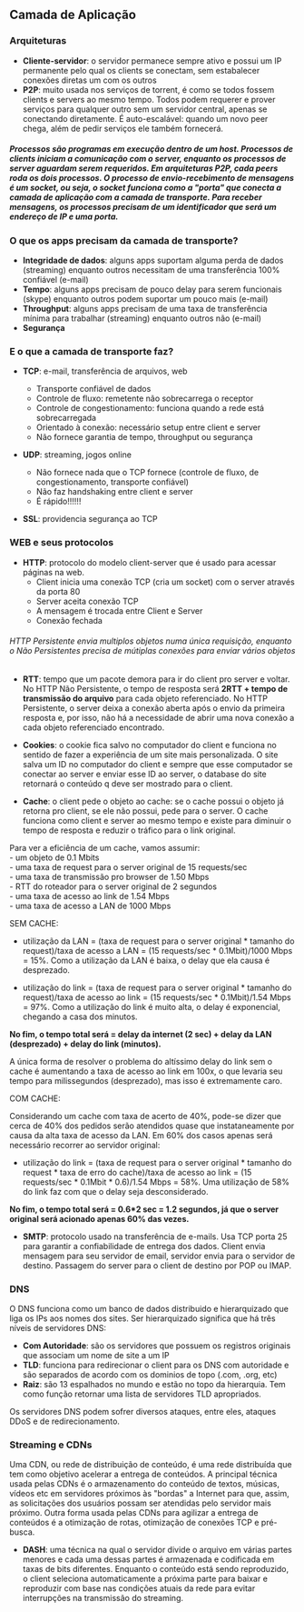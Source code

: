 ## Camada de Aplicação

### Arquiteturas
* **Cliente-servidor**: o servidor permanece sempre ativo e possui um IP permanente pelo qual os clients se conectam, sem estabalecer conexões diretas um com os outros
* **P2P**: muito usada nos serviços de torrent, é como se todos fossem clients e servers ao mesmo tempo. Todos podem requerer e prover serviços para qualquer outro sem um servidor central, apenas se conectando diretamente. É auto-escalável: quando um novo peer chega, além de pedir serviços ele também fornecerá.

##### Processos são programas em execução dentro de um host. Processos de clients iniciam a comunicação com o server, enquanto os processos de server aguardam serem requeridos. Em arquiteturas P2P, cada peers roda os dois processos. O processo de envio-recebimento de mensagens é um socket, ou seja, o socket funciona como a "porta" que conecta a camada de aplicação com a camada de transporte. Para receber mensagens, os processos precisam de um identificador que será um endereço de IP e uma porta.

### O que os apps precisam da camada de transporte?
* **Integridade de dados**: alguns apps suportam alguma perda de dados (streaming) enquanto outros necessitam de uma transferência 100% confiável (e-mail)
* **Tempo**: alguns apps precisam de pouco delay para serem funcionais (skype) enquanto outros podem suportar um pouco mais (e-mail)
* **Throughput**: alguns apps precisam de uma taxa de transferência mínima para trabalhar (streaming) enquanto outros não (e-mail)
* **Segurança**

### E o que a camada de transporte faz?
* **TCP**: e-mail, transferência de arquivos, web
    - Transporte confiável de dados
    - Controle de fluxo: remetente não sobrecarrega o receptor
    - Controle de congestionamento: funciona quando a rede está sobrecarregada
    - Orientado à conexão: necessário setup entre client e server
    - Não fornece garantia de tempo, throughput ou segurança

* **UDP**: streaming, jogos online
    - Não fornece nada que o TCP fornece (controle de fluxo, de congestionamento, transporte confiável)
    - Não faz handshaking entre client e server
    - É rápido!!!!!!

* **SSL**: providencia segurança ao TCP

### WEB e seus protocolos
* **HTTP**: protocolo do modelo client-server que é usado para acessar páginas na web. 
    - Client inicia uma conexão TCP (cria um socket) com o server através da porta 80
    - Server aceita conexão TCP
    - A mensagem é trocada entre Client e Server
    - Conexão fechada

###### HTTP Persistente envia multiplos objetos numa única requisição, enquanto o Não Persistentes precisa de mútiplas conexões para enviar vários objetos

* **RTT**: tempo  que um pacote demora para ir do client pro server e voltar. No HTTP Não Persistente, o tempo de resposta será **2RTT + tempo de transmissão do arquivo** para cada objeto referenciado. No HTTP Persistente, o server deixa a conexão aberta após o envio da primeira resposta e, por isso, não há a necessidade de abrir uma nova conexão a cada objeto referenciado encontrado.

* **Cookies**: o cookie fica salvo no computador do client e funciona no sentido de fazer a experiência de um site mais personalizada. O site salva um ID no computador do client e sempre que esse computador se conectar ao server e enviar esse ID ao server, o database do site retornará o conteúdo q deve ser mostrado para o client.

* **Cache**: o client pede o objeto ao cache: se o cache possui o objeto já retorna pro client, se ele não possui, pede para o server. O cache funciona como client e server ao mesmo tempo e existe para diminuir o tempo de resposta e reduzir o tráfico para o link original.

Para ver a eficiência de um cache, vamos assumir:      
    - um objeto de 0.1 Mbits        
    - uma taxa de request para o server original de 15 requests/sec       
    - uma taxa de transmissão pro browser de 1.50 Mbps        
    - RTT do roteador para o server original de 2 segundos       
    - uma taxa de acesso ao link de 1.54 Mbps       
    - uma taxa de acesso a LAN de 1000 Mbps       

SEM CACHE:        
       
- utilização da LAN = (taxa de request para o server original * tamanho do request)/taxa de acesso a LAN = (15 requests/sec * 0.1Mbit)/1000 Mbps = 15%. Como a utilização da LAN é baixa, o delay que ela causa é desprezado. 


- utilização do link = (taxa de request para o server original * tamanho do request)/taxa de acesso ao link = (15 requests/sec * 0.1Mbit)/1.54 Mbps = 97%. Como a utilização do link é muito alta, o delay é exponencial, chegando a casa dos minutos.       


**No fim, o tempo total será = delay da internet (2 sec) + delay da LAN (desprezado) + delay do link (minutos).**


A única forma de resolver o problema do altíssimo delay do link sem o cache é aumentando a taxa de acesso ao link em 100x, o que levaria seu tempo para milissegundos (desprezado), mas isso é extremamente caro.       

COM CACHE:     

Considerando um cache com taxa de acerto de 40%, pode-se dizer que cerca de 40% dos pedidos serão atendidos quase que instataneamente por causa da alta taxa de acesso da LAN. Em 60% dos casos apenas será necessário recorrer ao servidor original:  

- utilização do link = (taxa de request para o server original * tamanho do request * taxa de erro do cache)/taxa de acesso ao link = (15 requests/sec * 0.1Mbit * 0.6)/1.54 Mbps = 58%. Uma utilização de 58% do link faz com que o delay seja desconsiderado.       


**No fim, o tempo total será = 0.6*2 sec = 1.2 segundos, já que o server original será acionado apenas 60% das vezes.**

* **SMTP**: protocolo usado na transferência de e-mails. Usa TCP porta 25 para garantir a confiabilidade de entrega dos dados. Client envia mensagem para seu servidor de email, servidor envia para o servidor de destino. Passagem do server para o client de destino por POP ou IMAP.

### DNS
O DNS funciona como um banco de dados distribuido e hierarquizado que liga os IPs aos nomes dos sites. Ser hierarquizado significa que há três níveis de servidores DNS:
* **Com Autoridade**: são os servidores que possuem os registros originais que associam um nome de site a um IP
* **TLD**: funciona para redirecionar o client para os DNS com autoridade e são separados de acordo com os dominios de topo (.com, .org, etc)
* **Raiz**: são 13 espalhados no mundo e estão no topo da hierarquia. Tem como função retornar uma lista de servidores TLD apropriados.

Os servidores DNS podem sofrer diversos ataques, entre eles, ataques DDoS e de redirecionamento.

### Streaming e CDNs
Uma CDN, ou rede de distribuição de conteúdo, é uma rede distribuída que tem como objetivo acelerar a entrega de conteúdos. A principal técnica usada pelas CDNs é o armazenamento do conteúdo de textos, músicas, vídeos etc em servidores próximos às "bordas" a Internet para que, assim, as solicitações dos usuários possam ser atendidas pelo servidor mais próximo. Outra forma usada pelas CDNs para agilizar a entrega de conteúdos é a otimização de rotas, otimização de conexões TCP e pré-busca.

* **DASH**: uma técnica na qual o servidor divide o arquivo em várias partes menores e cada uma dessas partes é armazenada e codificada em taxas de bits diferentes. Enquanto o conteúdo está sendo reproduzido, o client seleciona automaticamente a próxima parte para baixar e reproduzir com base nas condições atuais da rede para evitar interrupções na transmissão do streaming.
